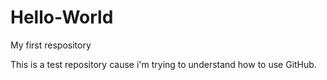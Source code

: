 # Hello-World
My first respository

This is a test repository cause i'm trying to understand how to use GitHub.
